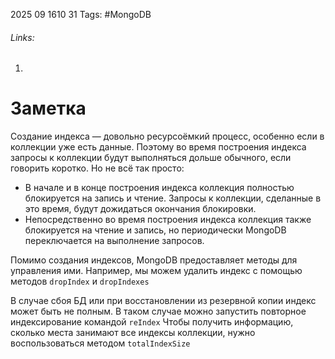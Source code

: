 2025 09 1610 31
Tags: #MongoDB 
###### Links: 
1) 
# Заметка
Создание индекса — довольно ресурсоёмкий процесс, особенно если в коллекции уже есть данные. Поэтому во время построения индекса запросы к коллекции будут выполняться дольше обычного, если говорить коротко. Но не всё так просто:

- В начале и в конце построения индекса коллекция полностью блокируется на запись и чтение. Запросы к коллекции, сделанные в это время, будут дожидаться окончания блокировки.
- Непосредственно во время построения индекса коллекция также блокируется на чтение и запись, но периодически MongoDB переключается на выполнение запросов.

Помимо создания индексов, MongoDB предоставляет методы для управления ими. Например, мы можем удалить индекс с помощью методов `dropIndex` и `dropIndexes`

В случае сбоя БД или при восстановлении из резервной копии индекс может быть не полным. В таком случае можно запустить повторное индексирование командой `reIndex`
Чтобы получить информацию, сколько места занимают все индексы коллекции, нужно воспользоваться методом `totalIndexSize`